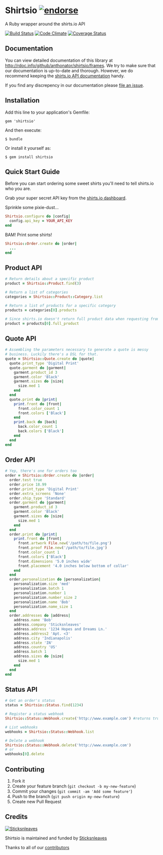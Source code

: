 # Shirtsio [![endorse](http://api.coderwall.com/anthonator/endorsecount.png)](http://coderwall.com/anthonator)

A Ruby wrapper around the shirts.io API

[![Build Status](https://travis-ci.org/anthonator/shirtsio.png?branch=master)](https://travis-ci.org/anthonator/shirtsio) [![Code Climate](https://codeclimate.com/github/anthonator/shirtsio.png)](https://codeclimate.com/github/anthonator/shirtsio) [![Coverage Status](https://coveralls.io/repos/anthonator/shirtsio/badge.png?branch=master)](https://coveralls.io/r/anthonator/shirtsio?branch=master)

## Documentation

You can view detailed documentation of this library at http://rdoc.info/github/anthonator/shirtsio/frames. We try to make sure that our documentation is up-to-date and thorough. However, we do recommend keeping the [shirts.io API documentation](https://www.shirts.io/docs/overview/) handy.

If you find any discrepency in our documentation please [file an issue](https://github.com/anthonator/shirtsio/issues).

## Installation

Add this line to your application's Gemfile:

    gem 'shirtsio'

And then execute:

    $ bundle

Or install it yourself as:

    $ gem install shirtsio

## Quick Start Guide

Before you can start ordering some sweet shirts you'll need to tell shirts.io who you are.

Grab your super secret API key from the [shirts.io dashboard](https://www.shirts.io/accounts/dashboard/).

Sprinkle some pixie-dust...

```ruby
Shirtsio.configure do |config|
  config.api_key = YOUR_API_KEY
end
```

BAM! Print some shirts!

```ruby
Shirtsio::Order.create do |order|
  ...
end
```

## Product API

```ruby
# Return details about a specific product
product = Shirtsio::Product.find(3)

# Return a list of categories
categories = Shirtsio::Product::Category.list

# Return a list of products for a specific category
products = categories[0].products

# Since shirts.io doesn't return full product data when requesting from a category, return it now
product = products[0].full_product
```

## Quote API

```ruby
# Assembling the parameters necessary to generate a quote is messy
# business. Luckily there's a DSL for that.
quote = Shirtsio::Quote.create do |quote|
  quote.print_type 'Digital Print'
  quote.garment do |garment|
    garment.product_id 3
    garment.color 'Black'
    garment.sizes do |size|
      size.med 1
    end
  end
  quote.print do |print|
    print.front do |front|
      front.color_count 1
      front.colors ['Black']
    end
    print.back do |back|
      back.color_count 1
      back.colors ['Black']
    end
  end
end
```

## Order API
```ruby
# Yep, there's one for orders too
order = Shirtsio::Order.create do |order|
  order.test true
  order.price 18.99
  order.print_type 'Digital Print'
  order.extra_screens 'None'
  order.ship_type 'Standard'
  order.garment do |garment|
    garment.product_id 3
    garment.color 'Black'
    garment.sizes do |size|
      size.med 1
    end
  end
  order.print do |print|
    print.front do |front|
      front.artwork File.new('/path/to/file.png')
      front.proof File.new('/path/to/file.jpg')
      front.color_count 1
      front.colors ['Black']
      front.dimensions '5.0 inches wide'
      front.placement '4.0 inches below bottom of collar'
    end
  end
  order.personalization do |personalization|
    personalization.size 'med'
    personalization.batch 1
    personalization.number 1
    personalization.number_size 2
    personalization.name 'Bob'
    personalization.name_size 1
  end
  order.addresses do |address|
    address.name 'Bob'
    address.company 'Sticksnleaves'
    address.address '1234 Hopes and Dreams Ln.'
    address.address2 'Apt. <3'
    address.city 'Indianapolis'
    address.state 'IN'
    address.country 'US'
    address.batch 1
    address.sizes do |size|
      size.med 1
    end
  end
end
```

## Status API
```ruby
# Get an order's status
status = Shirtsio::Status.find(1234)

# Register a status webhook
Shirtsio::Status::Webhook.create('http://www.example.com') #returns true or false

# List webhooks
webhooks = Shirtsio::Status::Webhook.list

# Delete a webhook
Shirtsio::Status::Webhook.delete('http://www.example.com')
# or
webhooks[0].delete
```

## Contributing

1. Fork it
2. Create your feature branch (`git checkout -b my-new-feature`)
3. Commit your changes (`git commit -am 'Add some feature'`)
4. Push to the branch (`git push origin my-new-feature`)
5. Create new Pull Request

## Credits

[![Sticksnleaves](http://sticksnleaves-wordpress.herokuapp.com/wp-content/themes/sticksnleaves/images/snl-logo-116x116.png)](http://www.sticksnleaves.com)

Shirtsio is maintained and funded by [Sticksnleaves](http://www.sticksnleaves.com)

Thanks to all of our [contributors](https://github.com/anthonator/dirigible/graphs/contributors)